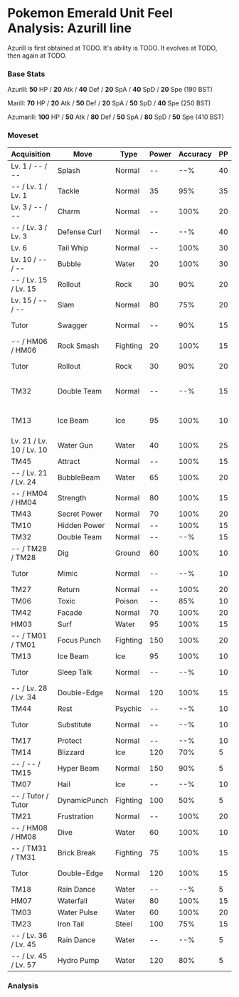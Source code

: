 # Pokemon Emerald Unit Feel Analysis: Azurill line

Azurill is first obtained at TODO. It's ability is TODO. It evolves at TODO, then again at TODO.

### Base Stats

Azurill: **50** HP / **20** Atk / **40** Def / **20** SpA / **40** SpD / **20** Spe (190 BST)

Marill: **70** HP / **20** Atk / **50** Def / **20** SpA / **50** SpD / **40** Spe (250 BST)

Azumarill: **100** HP / **50** Atk / **80** Def / **50** SpA / **80** SpD / **50** Spe (410 BST)

### Moveset

|Acquisition             |Move        |Type    |Power|Accuracy|PP |Notes                    |
|---                     |---         |---     |---  |---     |---|---                      |
|Lv. 1 / -- / --         |Splash      |Normal  |--   |--%     |40 |                         |
|-- / Lv. 1 / Lv. 1      |Tackle      |Normal  |35   |95%     |35 |                         |
|Lv. 3 / -- / --         |Charm       |Normal  |--   |100%    |20 |                         |
|-- / Lv. 3 / Lv. 3      |Defense Curl|Normal  |--   |--%     |40 |                         |
|Lv. 6                   |Tail Whip   |Normal  |--   |100%    |30 |                         |
|Lv. 10 / -- / --        |Bubble      |Water   |20   |100%    |30 |                         |
|-- / Lv. 15 / Lv. 15    |Rollout     |Rock    |30   |90%     |20 |                         |
|Lv. 15 / -- / --        |Slam        |Normal  |80   |75%     |20 |                         |
|Tutor                   |Swagger     |Normal  |--   |90%     |15 |Emerald only             |
|-- / HM06 / HM06        |Rock Smash  |Fighting|20   |100%    |15 |                         |
|Tutor                   |Rollout     |Rock    |30   |90%     |20 |Emerald only             |
|TM32                    |Double Team |Normal  |--   |--%     |15 |Buy at Game Corner       |
|TM13                    |Ice Beam    |Ice     |95   |100%    |10 |Buy at Game Corner       |
|Lv. 21 / Lv. 10 / Lv. 10|Water Gun   |Water   |40   |100%    |25 |                         |
|TM45                    |Attract     |Normal  |--   |100%    |15 |                         |
|-- / Lv. 21 / Lv. 24    |BubbleBeam  |Water   |65   |100%    |20 |                         |
|-- / HM04 / HM04        |Strength    |Normal  |80   |100%    |15 |                         |
|TM43                    |Secret Power|Normal  |70   |100%    |20 |                         |
|TM10                    |Hidden Power|Normal  |--   |100%    |15 |                         |
|TM32                    |Double Team |Normal  |--   |--%     |15 |                         |
|-- / TM28 / TM28        |Dig         |Ground  |60   |100%    |10 |                         |
|Tutor                   |Mimic       |Normal  |--   |--%     |10 |Emerald only             |
|TM27                    |Return      |Normal  |--   |100%    |20 |                         |
|TM06                    |Toxic       |Poison  |--   |85%     |10 |                         |
|TM42                    |Facade      |Normal  |70   |100%    |20 |                         |
|HM03                    |Surf        |Water   |95   |100%    |15 |                         |
|-- / TM01 / TM01        |Focus Punch |Fighting|150  |100%    |20 |                         |
|TM13                    |Ice Beam    |Ice     |95   |100%    |10 |                         |
|Tutor                   |Sleep Talk  |Normal  |--   |--%     |10 |Emerald only             |
|-- / Lv. 28 / Lv. 34    |Double-Edge |Normal  |120  |100%    |15 |                         |
|TM44                    |Rest        |Psychic |--   |--%     |10 |                         |
|Tutor                   |Substitute  |Normal  |--   |--%     |10 |Emerald only             |
|TM17                    |Protect     |Normal  |--   |--%     |10 |                         |
|TM14                    |Blizzard    |Ice     |120  |70%     |5  |                         |
|-- / -- / TM15          |Hyper Beam  |Normal  |150  |90%     |5  |                         |
|TM07                    |Hail        |Ice     |--   |--%     |10 |                         |
|-- / Tutor / Tutor      |DynamicPunch|Fighting|100  |50%     |5  |Emerald only             |
|TM21                    |Frustration |Normal  |--   |100%    |20 |                         |
|-- / HM08 / HM08        |Dive        |Water   |60   |100%    |10 |                         |
|-- / TM31 / TM31        |Brick Break |Fighting|75   |100%    |15 |                         |
|Tutor                   |Double-Edge |Normal  |120  |100%    |15 |Emerald only             |
|TM18                    |Rain Dance  |Water   |--   |--%     |5  |                         |
|HM07                    |Waterfall   |Water   |80   |100%    |15 |                         |
|TM03                    |Water Pulse |Water   |60   |100%    |20 |                         |
|TM23                    |Iron Tail   |Steel   |100  |75%     |15 |                         |
|-- / Lv. 36 / Lv. 45    |Rain Dance  |Water   |--   |--%     |5  |                         |
|-- / Lv. 45 / Lv. 57    |Hydro Pump  |Water   |120  |80%     |5  |                         |

### Analysis